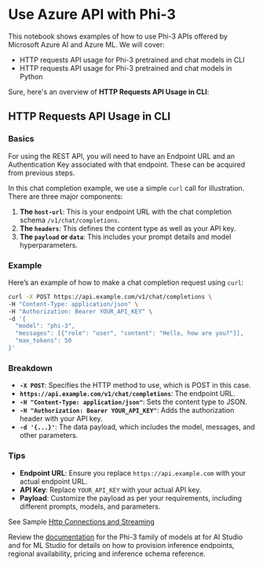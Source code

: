 # Use Azure API with Phi-3

This notebook shows examples of how to use Phi-3 APIs offered by Microsoft Azure AI and Azure ML. We will cover:  
* HTTP requests API usage for Phi-3 pretrained and chat models in CLI
* HTTP requests API usage for Phi-3 pretrained and chat models in Python

Sure, here's an overview of **HTTP Requests API Usage in CLI**:

## HTTP Requests API Usage in CLI

### Basics

For using the REST API, you will need to have an Endpoint URL and an Authentication Key associated with that endpoint. These can be acquired from previous steps.

In this chat completion example, we use a simple `curl` call for illustration. There are three major components:

1. **The `host-url`**: This is your endpoint URL with the chat completion schema `/v1/chat/completions`.
2. **The `headers`**: This defines the content type as well as your API key.
3. **The `payload` or `data`**: This includes your prompt details and model hyperparameters.

### Example

Here’s an example of how to make a chat completion request using `curl`:

```bash
curl -X POST https://api.example.com/v1/chat/completions \
-H "Content-Type: application/json" \
-H "Authorization: Bearer YOUR_API_KEY" \
-d '{
  "model": "phi-3",
  "messages": [{"role": "user", "content": "Hello, how are you?"}],
  "max_tokens": 50
}'
```

### Breakdown

- **`-X POST`**: Specifies the HTTP method to use, which is POST in this case.
- **`https://api.example.com/v1/chat/completions`**: The endpoint URL.
- **`-H "Content-Type: application/json"`**: Sets the content type to JSON.
- **`-H "Authorization: Bearer YOUR_API_KEY"`**: Adds the authorization header with your API key.
- **`-d '{...}'`**: The data payload, which includes the model, messages, and other parameters.

### Tips

- **Endpoint URL**: Ensure you replace `https://api.example.com` with your actual endpoint URL.
- **API Key**: Replace `YOUR_API_KEY` with your actual API key.
- **Payload**: Customize the payload as per your requirements, including different prompts, models, and parameters.

See Sample [Http Connections and Streaming](https://github.com/Azure/azureml-examples/blob/main/sdk/python/foundation-models/phi-3/webrequests.ipynb)

Review the [documentation](https://learn.microsoft.com/en-us/azure/ai-studio/how-to/deploy-models-Phi-3) for the Phi-3 family of models at for AI Studio and for ML Studio for details on how to provision inference endpoints, regional availability, pricing and inference schema reference.